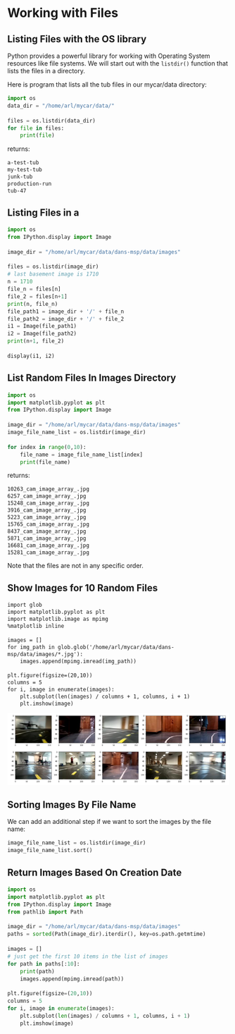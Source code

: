 # Working with Files


## Listing Files with the OS library
Python provides a powerful library for working with Operating System resources like file systems.  We will start out with the ```listdir()``` function that lists the files in a directory.

Here is program that lists all the tub files in our mycar/data directory:

```python
import os
data_dir = "/home/arl/mycar/data/"

files = os.listdir(data_dir)
for file in files:
    print(file)
```

returns:

```
a-test-tub
my-test-tub
junk-tub
production-run
tub-47
```

## Listing Files in a 

```python
import os
from IPython.display import Image

image_dir = "/home/arl/mycar/data/dans-msp/data/images"

files = os.listdir(image_dir)
# last basement image is 1710
n = 1710
file_n = files[n]
file_2 = files[n+1]
print(n, file_n)
file_path1 = image_dir + '/' + file_n
file_path2 = image_dir + '/' + file_2
i1 = Image(file_path1)
i2 = Image(file_path2)
print(n+1, file_2)

display(i1, i2)
```

## List Random Files In Images Directory

```py
import os
import matplotlib.pyplot as plt
from IPython.display import Image

image_dir = "/home/arl/mycar/data/dans-msp/data/images"
image_file_name_list = os.listdir(image_dir)

for index in range(0,10):
    file_name = image_file_name_list[index]
    print(file_name)
```

returns:

```
10263_cam_image_array_.jpg
6257_cam_image_array_.jpg
15248_cam_image_array_.jpg
3916_cam_image_array_.jpg
5223_cam_image_array_.jpg
15765_cam_image_array_.jpg
8437_cam_image_array_.jpg
5871_cam_image_array_.jpg
16681_cam_image_array_.jpg
15281_cam_image_array_.jpg
```

Note that the files are not in any specific order.

## Show Images for 10 Random Files

```
import glob
import matplotlib.pyplot as plt
import matplotlib.image as mpimg
%matplotlib inline

images = []
for img_path in glob.glob('/home/arl/mycar/data/dans-msp/data/images/*.jpg'):
    images.append(mpimg.imread(img_path))

plt.figure(figsize=(20,10))
columns = 5
for i, image in enumerate(images):
    plt.subplot(len(images) / columns + 1, columns, i + 1)
    plt.imshow(image)
```

![](../img/ten-random-images.png)

## Sorting Images By File Name

We can add an additional step if we want to sort the images by the file name:

```py
image_file_name_list = os.listdir(image_dir)
image_file_name_list.sort()
```

## Return Images Based On Creation Date

```py
import os
import matplotlib.pyplot as plt
from IPython.display import Image
from pathlib import Path

image_dir = "/home/arl/mycar/data/dans-msp/data/images"
paths = sorted(Path(image_dir).iterdir(), key=os.path.getmtime)

images = []
# just get the first 10 items in the list of images
for path in paths[:10]:
    print(path)
    images.append(mpimg.imread(path))
    
plt.figure(figsize=(20,10))
columns = 5
for i, image in enumerate(images):
    plt.subplot(len(images) / columns + 1, columns, i + 1)
    plt.imshow(image)
```